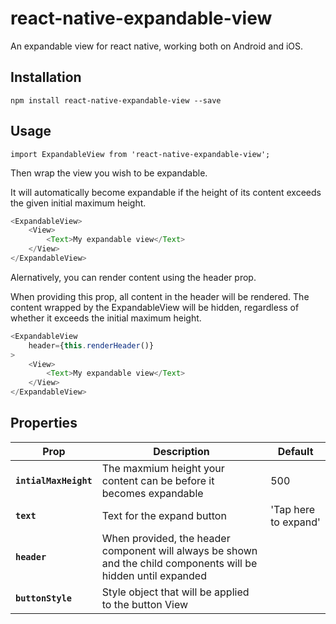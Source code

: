 # react-native-expandable-view

An expandable view for react native, working both on Android and iOS.

## <a name='install'>Installation</a>
```
npm install react-native-expandable-view --save
```

## <a name='usage'>Usage</a>
```
import ExpandableView from 'react-native-expandable-view';
```

Then wrap the view you wish to be expandable. 

It will automatically become expandable if the height of its content exceeds the given initial maximum height.

```js
<ExpandableView>
    <View>
        <Text>My expandable view</Text>
    </View>
</ExpandableView>
```

Alernatively, you can render content using the header prop.

When providing this prop, all content in the header will be rendered. The content wrapped by the ExpandableView will be hidden, regardless of whether it exceeds the initial maximum height.

```js
<ExpandableView
    header={this.renderHeader()}
>
    <View>
        <Text>My expandable view</Text>
    </View>
</ExpandableView>
```

## Properties

| Prop | Description | Default |
|---|---|---|
|**`intialMaxHeight`**|The maxmium height your content can be before it becomes expandable|500|
|**`text`**|Text for the expand button|'Tap here to expand'|
|**`header`**|When provided, the header component will always be shown and the child components will be hidden until expanded||
|**`buttonStyle`**|Style object that will be applied to the button View||

